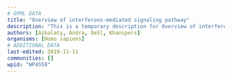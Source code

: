```yaml
---
# GPML DATA
title: "Overview of interferons-mediated signaling pathway"
description: "This is a temporary description for Overview of interferons-mediated signaling pathway"
authors: [Azkalaty, Andra, DeSl, Khanspers]
organisms: [Homo sapiens]
# ADDITIONAL DATA
last-edited: 2019-11-11
communities: []
wpid: "WP4558"
---
```

